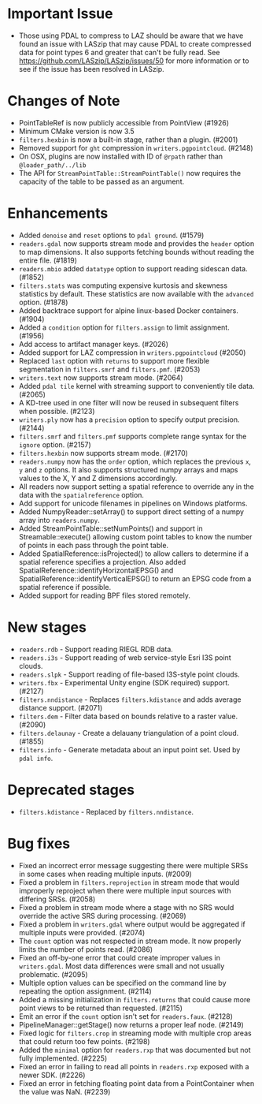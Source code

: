 # Important Issue

- Those using PDAL to compress to LAZ should be aware that we have found an issue with LASzip that may cause PDAL to create compressed data for point types 6 and greater that can't be fully read.  See https://github.com/LASzip/LASzip/issues/50 for more information or to see if the issue has been resolved in LASzip.

# Changes of Note

- PointTableRef is now publicly accessible from PointView (#1926) 
- Minimum CMake version is now 3.5
- ``filters.hexbin`` is now a built-in stage, rather than a plugin. (#2001)
- Removed support for `ght` compression in `writers.pgpointcloud`. (#2148)
- On OSX, plugins are now installed with ID of `@rpath` rather than `@loader_path/../lib`
- The API for `StreamPointTable::StreamPointTable()` now requires the capacity of the table to be passed as an argument.

# Enhancements

- Added ``denoise`` and ``reset`` options to ``pdal ground``. (#1579)
- ``readers.gdal`` now supports stream mode and provides the ``header`` option to map dimensions.  It also supports fetching bounds without reading the entire file. (#1819)
- ``readers.mbio`` added `datatype` option to support reading sidescan data. (#1852)
- ``filters.stats`` was computing expensive kurtosis and skewness statistics by default. These statistics are now available with the ``advanced`` option. (#1878)
- Added backtrace support for alpine linux-based Docker containers. (#1904)
- Added a `condition` option for ``filters.assign`` to limit assignment. (#1956)
- Add access to artifact manager keys. (#2026)
- Added support for LAZ compression in ``writers.pgpointcloud`` (#2050)
- Replaced ``last`` option with ``returns`` to support more flexible segmentation in ``filters.smrf`` and ``filters.pmf``. (#2053)
- ``writers.text`` now supports stream mode. (#2064)
- Added ``pdal tile`` kernel with streaming support to conveniently tile data. (#2065)
- A KD-tree used in one filter will now be reused in subsequent filters when possible. (#2123)
- ``writers.ply``  now has a `precision` option to specify output precision. (#2144)
- ``filters.smrf`` and ``filters.pmf`` supports complete range syntax for the `ignore` option. (#2157)
- ``filters.hexbin`` now supports stream mode. (#2170)
- ``readers.numpy`` now has the `order` option, which replaces the previous `x`, `y` and `z` options.  It also supports structured numpy arrays and maps values to the X, Y and Z dimensions accordingly.
- All readers now support setting a spatial reference to override any in the data with the `spatialreference` option.
- Add support for unicode filenames in pipelines on Windows platforms.
- Added NumpyReader::setArray() to support direct setting of a numpy array into `readers.numpy`.
- Added StreamPointTable::setNumPoints() and support in Streamable::execute() allowing custom point tables to know the number of points in each pass through the point table.
- Added SpatialReference::isProjected() to allow callers to determine if a spatial reference specifies a projection.  Also added SpatialReference::identifyHorizontalEPSG() and SpatialReference::identifyVerticalEPSG() to return an EPSG code from a spatial reference if possible.
- Added support for reading BPF files stored remotely.

# New stages

- `readers.rdb` - Support reading RIEGL RDB data.
- `readers.i3s` - Support reading of web service-style Esri I3S point clouds.
- `readers.slpk` - Support reading of file-based I3S-style point clouds.
- `writers.fbx` - Experimental Unity engine (SDK required) support. (#2127)
- `filters.nndistance` - Replaces `filters.kdistance` and adds average distance support. (#2071)
- `filters.dem` - Filter data based on bounds relative to a raster value. (#2090)
- `filters.delaunay` - Create a delauany triangulation of a point cloud. (#1855)
- `filters.info` - Generate metadata about an input point set.  Used by `pdal info`.

# Deprecated stages

- `filters.kdistance` - Replaced by `filters.nndistance`.

# Bug fixes

- Fixed an incorrect error message suggesting there were multiple SRSs in some cases when reading multiple inputs. (#2009)
- Fixed a problem in ``filters.reprojection`` in stream mode that would improperly reproject when there were multiple input sources with differing SRSs. (#2058)
- Fixed a problem in stream mode where a stage with no SRS would override the active SRS during processing. (#2069)
- Fixed a problem in ``writers.gdal`` where output would be aggregated if multiple inputs were provided. (#2074)
- The `count` option was not respected in stream mode.  It now properly limits the number of points read. (#2086)
- Fixed an off-by-one error that could create improper values in ``writers.gdal``.  Most data differences were small and not usually problematic. (#2095)
- Multiple option values can be specified on the command line by repeating the option assignment. (#2114)
- Added a missing initialization in `filters.returns` that could cause more point views to be returned than requested. (#2115)
- Emit an error if the `count` option isn't set for `readers.faux`. (#2128)
- PipelineManager::getStage() now returns a proper leaf node. (#2149)
- Fixed logic for `filters.crop` in streaming mode with multiple crop areas that could return too few points. (#2198)
- Added the `minimal` option for `readers.rxp` that was documented but not fully implemented. (#2225)
- Fixed an error in failing to read all points in `readers.rxp` exposed with a newer SDK. (#2226)
- Fixed an error in fetching floating point data from a PointContainer when the value was NaN. (#2239)

